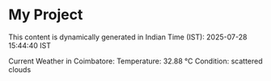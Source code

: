 # My Project

This content is dynamically generated in Indian Time (IST): 2025-07-28 15:44:40 IST


Current Weather in Coimbatore:
Temperature: 32.88 °C
Condition: scattered clouds
